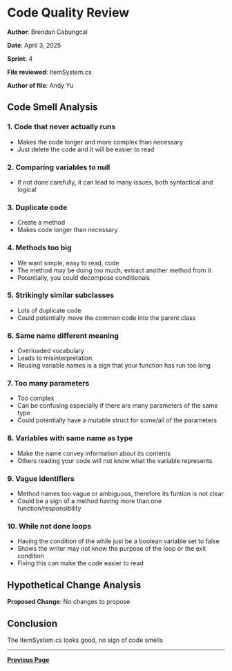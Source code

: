 # Code Quality Review

**Author**: Brendan Cabungcal

**Date**: April 3, 2025  

**Sprint**: 4

**File reviewed**: ItemSystem.cs

**Author of file**: Andy Yu

## Code Smell Analysis

### 1. Code that never actually runs

- Makes the code longer and more complex than necessary
- Just delete the code and it will be easier to read

### 2. Comparing variables to null

- If not done carefully, it can lead to many issues, both syntactical and logical

### 3. Duplicate code

- Create a method
- Makes code longer than necessary

### 4. Methods too big

- We want simple, easy to read, code
- The method may be doing too much, extract another method from it
- Potentially, you could decompose conditionals

### 5. Strikingly similar subclasses

- Lots of duplicate code
- Could potentially move the common code into the parent class

### 6. Same name different meaning

- Overloaded vocabulary
- Leads to misinterpretation
- Reusing variable names is a sign that your function has run too long

### 7. Too many parameters

- Too complex
- Can be confusing especially if there are many parameters of the same type
- Could potentially have a mutable struct for some/all of the parameters

### 8. Variables with same name as type

- Make the name convey information about its contents
- Others reading your code will not know what the variable represents

### 9. Vague identifiers

- Method names too vague or ambiguous, therefore its funtion is not clear
- Could be a sign of a method having more than one function/responsibility

### 10. While not done loops

- Having the condition of the while just be a boolean variable set to false
- Shows the writer may not know the purpose of the loop or the exit condition
- Fixing this can make the code easier to read

## Hypothetical Change Analysis

**Proposed Change**: No changes to propose

## Conclusion

The ItemSystem.cs looks good, no sign of code smells

---

[**Previous Page**](../README.md)
